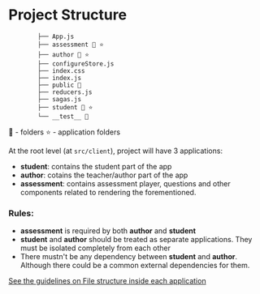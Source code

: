 # Project Structure

```
        ├── App.js
        ├── assessment 📁 ⭐️
        ├── author 📁 ⭐️
        ├── configureStore.js
        ├── index.css
        ├── index.js
        ├── public 📁
        ├── reducers.js
        ├── sagas.js
        ├── student 📁 ⭐️
        └── __test__ 📁

```

📁 - folders
⭐️ - application folders

At the root level (at `src/client`), project will have 3 applications:

- **student**: contains the student part of the app
- **author**: cotains the teacher/author part of the app
- **assessment**: contains assessment player, questions and other components related to rendering the forementioned.

### Rules:

- **assessment** is required by both **author** and **student**
- **student** and **author** should be treated as separate applications. They must be isolated completely from each other
- There mustn't be any dependency between **student** and **author**. Although there could be a common external dependencies for them.

[See the guidelines on File structure inside each application](ApplicationFileStructure.md)
